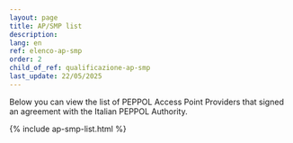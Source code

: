```yaml
---
layout: page
title: AP/SMP list
description:
lang: en
ref: elenco-ap-smp
order: 2
child_of_ref: qualificazione-ap-smp
last_update: 22/05/2025
---
```


Below you can view the list of PEPPOL Access Point Providers that signed an agreement with the Italian PEPPOL Authority.

{% include ap-smp-list.html %}
